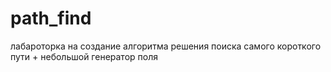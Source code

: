 # path_find
 лабароторка на создание алгоритма решения поиска самого короткого пути + небольшой генератор поля